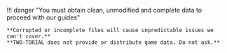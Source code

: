 !!! danger "You must obtain clean, unmodified and complete data to proceed with our guides"

    **Corrupted or incomplete files will cause unpredictable issues we can't cover.**  
    **TWO-TORIAL does not provide or distribute game data. Do not ask.**